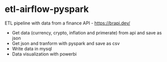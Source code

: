 # etl-airflow-pyspark

ETL pipeline with data from a finance API - https://brapi.dev/ 

* Get data (currency, crypto, inflation and primerate) from api and save as json
* Get json and tranform with pyspark and save as csv
* Write data in mysql
* Data visualization with powerbi

